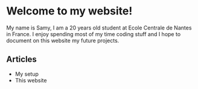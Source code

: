 # Welcome to my website!   

My name is Samy, I am a 20 years old student at Ecole Centrale de Nantes in France.
I enjoy spending most of my time coding stuff and I hope to document on this website 
my future projects.

## Articles
* My setup 
* This website 
